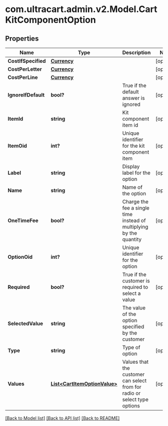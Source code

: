 # com.ultracart.admin.v2.Model.CartKitComponentOption
## Properties

Name | Type | Description | Notes
------------ | ------------- | ------------- | -------------
**CostIfSpecified** | [**Currency**](Currency.md) |  | [optional] 
**CostPerLetter** | [**Currency**](Currency.md) |  | [optional] 
**CostPerLine** | [**Currency**](Currency.md) |  | [optional] 
**IgnoreIfDefault** | **bool?** | True if the default answer is ignored | [optional] 
**ItemId** | **string** | Kit component item id | [optional] 
**ItemOid** | **int?** | Unique identifier for the kit component item | [optional] 
**Label** | **string** | Display label for the option | [optional] 
**Name** | **string** | Name of the option | [optional] 
**OneTimeFee** | **bool?** | Charge the fee a single time instead of multiplying by the quantity | [optional] 
**OptionOid** | **int?** | Unique identifier for the option | [optional] 
**Required** | **bool?** | True if the customer is required to select a value | [optional] 
**SelectedValue** | **string** | The value of the option specified by the customer | [optional] 
**Type** | **string** | Type of option | [optional] 
**Values** | [**List&lt;CartItemOptionValue&gt;**](CartItemOptionValue.md) | Values that the customer can select from for radio or select type options | [optional] 

[[Back to Model list]](../README.md#documentation-for-models) [[Back to API list]](../README.md#documentation-for-api-endpoints) [[Back to README]](../README.md)


